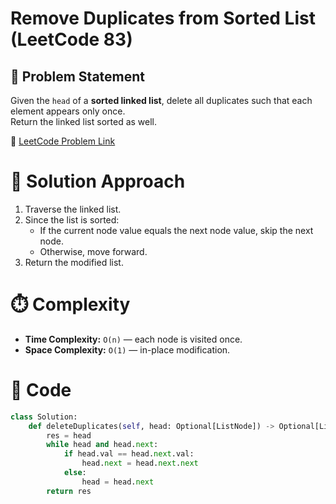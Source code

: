 # Remove Duplicates from Sorted List (LeetCode 83)

## 📌 Problem Statement
Given the `head` of a **sorted linked list**, delete all duplicates such that each element appears only once.  
Return the linked list sorted as well.

🔗 [LeetCode Problem Link](https://leetcode.com/problems/remove-duplicates-from-sorted-list/)

# 🚀 Solution Approach
1. Traverse the linked list.
2. Since the list is sorted:
   - If the current node value equals the next node value, skip the next node.
   - Otherwise, move forward.
3. Return the modified list.

# ⏱️ Complexity
- **Time Complexity:** `O(n)` — each node is visited once.  
- **Space Complexity:** `O(1)` — in-place modification.  

# 📝 Code
```python
class Solution:
    def deleteDuplicates(self, head: Optional[ListNode]) -> Optional[ListNode]:
        res = head
        while head and head.next:
            if head.val == head.next.val:
                head.next = head.next.next
            else:
                head = head.next
        return res
